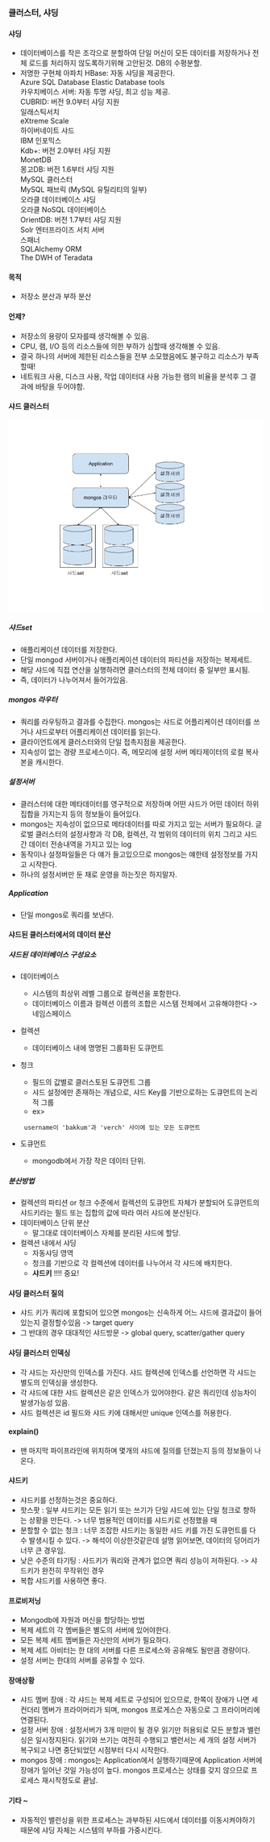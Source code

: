 ### 클러스터, 샤딩
#### 샤딩
 - 데이터베이스를 작은 조각으로 분할하여 단일 머신이 모든 데이터를 저장하거나 전체 로드를 처리하지 않도록하기위해 고안된것. DB의 수평분할.
 - 저명한 구현체
 아파치 HBase: 자동 샤딩을 제공한다.  
 Azure SQL Database Elastic Database tools  
 카우치베이스 서버: 자동 투명 샤딩, 최고 성능 제공.  
 CUBRID: 버전 9.0부터 샤딩 지원  
 일래스틱서치  
 eXtreme Scale  
 하이버네이트 샤드  
 IBM 인포믹스  
 Kdb+: 버전 2.0부터 샤딩 지원  
 MonetDB  
 몽고DB: 버전 1.6부터 샤딩 지원  
 MySQL 클러스터  
 MySQL 패브릭 (MySQL 유틸리티의 일부)  
 오라클 데이터베이스 샤딩  
 오라클 NoSQL 데이터베이스  
 OrientDB: 버전 1.7부터 샤딩 지원  
 Solr 엔터프라이즈 서치 서버  
 스패너  
 SQLAlchemy ORM  
 The DWH of Teradata  

#### 목적
 - 저장소 분산과 부하 분산

#### 언제?
 - 저장소의 용량이 모자를때 생각해볼 수 있음.
 - CPU, 램, I/O 등의 리소스들에 의한 부하가 심할때 생각해볼 수 있음.
 - 결국 하나의 서버에 제한된 리소스들을 전부 소모했음에도 불구하고 리소스가 부족할때!
 - 네트워크 사용, 디스크 사용, 작업 데이터대 사용 가능한 램의 비율을 분석후 그 결과에 바탕을 두어야함.

#### 샤드 클러스터
![클러스터](./1.jpg)

##### 샤드set
 - 애플리케이션 데이터를 저장한다.
 - 단일 mongod 서버이거나 애플리케이션 데이터의 파티션을 저장하는 복제세트.
 - 해당 샤드에 직접 연산을 실행하려면 클러스터의 전체 데이터 중 일부만 표시됨.
 - 즉, 데이터가 나누어져서 들어가있음.

##### mongos 라우터
 - 쿼리를 라우팅하고 결과를 수집한다. mongos는 샤드로 어플리케이션 데이터를 쓰거나 샤드로부터 어플리케이션 데이터를 읽는다.
 - 클라이언트에게 클러스터와의 단일 접촉지점을 제공한다.
 - 지속성이 없는 경량 프로세스이다. 즉, 메모리에 설정 서버 메타제이터의 로컬 복사본을 캐시한다.

##### 설정서버
 - 클러스터에 대한 메타데이터를 영구적으로 저장하며 어떤 샤드가 어떤 데이터 하위 집합을 가지는지 등의 정보들이 들어있다.
 - mongos는 지속성이 없으므로 메타데이터를 따로 가지고 있는 서버가 필요하다. 글로벌 클러스터의 설정사항과 각 DB, 컬렉션, 각 범위의 데이터의 위치 그리고 샤드간 데이터 전송내역을 가지고 있는 log
 - 동작이나 설정파일들은 다 얘가 들고있으므로 mongos는 얘한테 설정정보를 가지고 시작한다.
 - 하나의 설정서버만 둔 채로 운영을 하는짓은 하지말자.

##### Application
 - 단일 mongos로 쿼리를 보낸다.

#### 샤드된 클러스터에서의 데이터 분산
##### 샤드된 데이터베이스 구성요소
 - 데이터베이스
   - 시스템의 최상위 레벨 그룹으로 컬렉션을 포함한다.
   - 데이터베이스 이름과 컬렉션 이름의 조합은 시스템 전체에서 고유해야한다 -> 네임스페이스

 - 컬렉션
    - 데이터베이스 내에 명명된 그룹화된 도큐먼트

 - 청크
   - 필드의 값별로 클러스토된 도큐먼트 그룹
   - 샤드 설정에만 존재하는 개념으로, 샤드 Key를 기반으로하는 도큐먼트의 논리적 그룹
   - ex>
   ~~~
    username이 'bakkum'과 'verch' 사이에 있는 모든 도큐먼트
   ~~~

 - 도큐먼트
    - mongodb에서 가장 작은 데이터 단위.

##### 분산방법
 - 컬렉션의 파티션 or 청크 수준에서 컬렉션의 도큐먼트 자체가 분할되어 도큐먼트의 샤드키라는 필드 또는 집합의 값에 따라 여러 샤드에 분산된다.
 - 데이터베이스 단위 분산
    - 말그대로 데이터베이스 자체를 분리된 샤드에 할당.
 - 컬렉션 내에서 샤딩
    - 자동샤딩 영역
    - 청크를 기반으로 각 컬렉션에 데이터를 나누어서 각 샤드에 배치한다.
    - **샤드키** !!!! 중요!

#### 샤딩 클러스터 질의
 - 샤드 키가 쿼리에 포함되어 있으면 mongos는 신속하게 어느 샤드에 결과값이 들어있는지 결정할수있음 -> target query
 - 그 반대의 경우 대대적인 샤드방문 -> global query, scatter/gather query

#### 샤딩 클러스터 인덱싱
 - 각 샤드는 자신만의 인덱스를 가진다. 샤드 컬렉션에 인덱스를 선언하면 각 샤드는 별도의 인덱싱을 생성한다.
 - 각 샤드에 대한 샤드 컬렉션은 같은 인덱스가 있어야한다. 같은 쿼리인데 성능차이 발생가능성 있음.
 - 샤드 컬렉션은 id 필드와 샤드 키에 대해서만 unique 인덱스를 허용한다.

#### explain()
 - 맨 마지막 파이프라인에 위치하며 몇개의 샤드에 질의를 던졌는지 등의 정보들이 나온다.

#### 샤드키
 - 샤드키를 선정하는것은 중요하다.
 - 핫스팟 : 일부 샤드키는 모든 읽기 또는 쓰기가 단일 샤드에 있는 단일 청크로 향하는 상황을 만든다. -> 너무 범용적인 데이터를 샤드키로 선정했을 때
 - 분할할 수 없는 청크 : 너무 조잡한 샤드키는 동일한 샤드 키를 가진 도큐먼트를 다수 발생시킬 수 있다. -> 해석이 이상한것같은데 설명 읽어보면, 데이터의 덩어리가 너무 큰 경우임.
 - 낮은 수준의 타기팅 : 사드키가 쿼리와 관계가 없으면 쿼리 성능이 저하된다. -> 샤드키가 완전히 무작위인 경우
 - 복합 샤드키를 사용하면 좋다.

#### 프로비저닝
 - Mongodb에 자원과 머신을 할당하는 방법
 - 복제 세트의 각 멤버들은 별도의 서버에 있어야한다.
 - 모든 복제 세트 멤버들은 자신만의 서버가 필요하다.
 - 복제 세트 아비터는 한 대의 서버를 다른 프로세스와 공유해도 될만큼 경량이다.
 - 설정 서버는 한대의 서버를 공유할 수 있다.

#### 장애상황
 - 샤드 멤버 장애 : 각 샤드는 복제 세트로 구성되어 있으므로, 한쪽이 장애가 나면 세컨더리 멤버가 프라이머리가 되며, mongos 프로게스슨 자동으로 그 프라이머리에 연결된다.
 - 설정 서버 장애 : 설정서버가 3개 미만이 될 경우 읽기만 허용되로 모든 분할과 밸런싱은 일시정지된다. 읽기와 쓰기는 여전히 수행되고 밸런서는 세 개의 설정 서버가 복구되고 나면 중단되었던 시점부터 다시 시작한다.
 - mongos 장애 :  mongos는 Application에서 실행하기때문에 Application 서버에 장애가 일어난 것일 가능성이 높다. mongos 프로세스는 상태를 갖지 않으므로 프로세스 재시작정도로 끝남.

#### 기타 ~
 - 자동적인 밸런싱을 위한 프로세스는 과부하된 샤드에서 데이터를 이동시켜야하기 때문에 샤딩 자체는 시스템의 부하를 가중시킨다.
